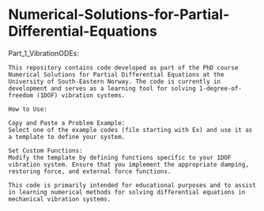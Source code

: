 # Numerical-Solutions-for-Partial-Differential-Equations

Part_1_VibrationODEs:

    This repository contains code developed as part of the PhD course Numerical Solutions for Partial Differential Equations at the University of South-Eastern Norway. The code is currently in development and serves as a learning tool for solving 1-degree-of-freedom (1DOF) vibration systems.
    
    How to Use:
    
    Copy and Paste a Problem Example:
    Select one of the example codes (file starting with Ex) and use it as a template to define your system.
    
    Set Custom Functions:
    Modify the template by defining functions specific to your 1DOF vibration system. Ensure that you implement the appropriate damping, restoring force, and external force functions.
    
    This code is primarily intended for educational purposes and to assist in learning numerical methods for solving differential equations in mechanical vibration systems.

